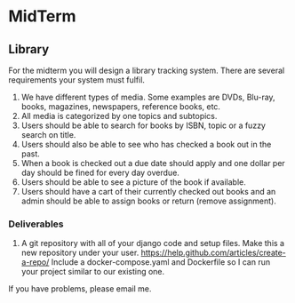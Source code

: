 # MidTerm

## Library
For the midterm you will design a library tracking system.  There are several requirements your system must fulfil.
1.	We have different types of media.  Some examples are DVDs, Blu-ray, books, magazines, newspapers, reference books, etc.
2.	All media is categorized by one topics and subtopics.
3.	Users should be able to search for books by ISBN, topic or a fuzzy search on title.
4.	Users should also be able to see who has checked a book out in the past.
5.	When a book is checked out a due date should apply and one dollar per day should be fined for every day overdue.
6.	Users should be able to see a picture of the book if available.
7.	Users should have a cart of their currently checked out books and an admin should be able to assign books or return (remove assignment).

### Deliverables
1. A git repository with all of your django code and setup files. Make this a new repository under your user.  https://help.github.com/articles/create-a-repo/  Include a docker-compose.yaml and Dockerfile so I can run your project similar to our existing one.

If you have problems, please email me.
